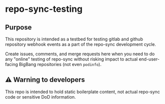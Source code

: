 # repo-sync-testing

## Purpose

This repository is intended as a testbed for testing gitlab and github repository webhook events as a part of the repo-sync development cycle.

Create issues, comments, and merge requests here when you need to do any "online" testing of repo-sync without risking impact to actual end-user-facing BigBang repositories (not even `podinfo`).

## ⚠️ Warning to developers

This repo is intended to hold static boilerplate content, not actual repo-sync code or sensitive DoD information.

